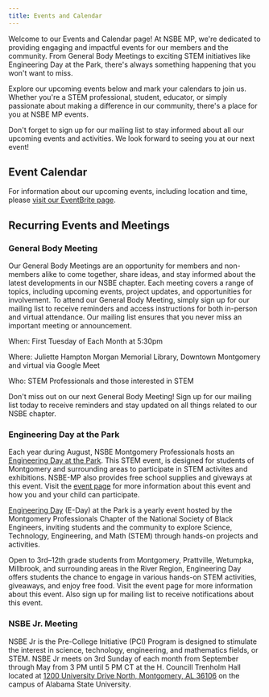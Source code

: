 ```yaml
---
title: Events and Calendar
---
```


Welcome to our Events and Calendar page! At NSBE MP, we're dedicated to providing engaging and impactful events for our members and the community. From General Body Meetings to exciting STEM initiatives like Engineering Day at the Park, there's always something happening that you won't want to miss.

Explore our upcoming events below and mark your calendars to join us. Whether you're a STEM professional, student, educator, or simply passionate about making a difference in our community, there's a place for you at NSBE MP events.

Don't forget to sign up for our mailing list to stay informed about all our upcoming events and activities. We look forward to seeing you at our next event!

## Event Calendar

For information about our upcoming events, including location and time, please 
<a href="https://www.eventbrite.com/o/the-national-society-of-black-engineers-montgomery-professionals-17650668811" target="_blank">
visit our EventBrite page</a>.

## Recurring Events and Meetings

### General Body Meeting

Our General Body Meetings are an opportunity for members and non-members alike to come together, share ideas, and stay informed about the latest developments in our NSBE chapter. Each meeting covers a range of topics, including upcoming events, project updates, and opportunities for involvement.
To attend our General Body Meeting, simply sign up for our mailing list to receive reminders and access instructions for both in-person and virtual attendance. Our mailing list ensures that you never miss an important meeting or announcement.

When: First Tuesday of Each Month at 5:30pm

Where: Juliette Hampton Morgan Memorial Library, Downtown Montgomery and virtual via Google Meet

Who: STEM Professionals and those interested in STEM

Don't miss out on our next General Body Meeting! Sign up for our mailing list today to receive reminders and stay updated on all things related to our NSBE chapter.

### Engineering Day at the Park

Each year during August, NSBE Montgomery Professionals hosts an [Engineering Day at the Park](/eday). This STEM event,
is designed for students of Montgomery and surrounding areas to participate in STEM activites and exhibitions. NSBE-MP also 
provides free school supplies and giveways at this event. 
Visit the [event page](/eday) for more information about this event and how you and your child can participate.

[Engineering Day](/eday) (E-Day) at the Park is a yearly event hosted by the 
Montgomery Professionals Chapter of the National Society of Black Engineers, inviting students and the community to explore 
Science, Technology, Engineering, and Math (STEM) through hands-on projects and activities. 

Open to 3rd–12th grade students from Montgomery, Prattville, Wetumpka, Millbrook, and surrounding areas in the River Region, 
Engineering Day offers students the chance to engage in various hands-on STEM activities, giveaways, and enjoy free food. Visit 
the event page for more information about this event. Also sign up for mailing list to receive notifications about this event.

### NSBE Jr. Meeting

NSBE Jr is the Pre-College Initiative (PCI) Program is designed to stimulate the interest in science, technology, engineering, and mathematics fields, or STEM.
NSBE Jr meets on 3rd Sunday of each month from September through May from 3 PM until 5 PM CT at the H. Councill Trenholm Hall 
located at 
<a href="https://maps.app.goo.gl/G9v3w4s2hEFJZ3if8" target="_blank">1200 University Drive North, Montgomery, AL 36106</a>
on the campus of Alabama State University.
